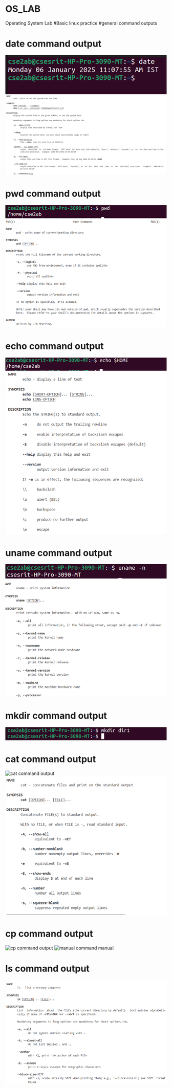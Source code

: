 # OS_LAB
Operating System Lab
#Basic linux practice
#general command outputs
# date command output
![date command output](date.png)
![manual command manual](dateman.png)
# pwd command output
![pwd command output](path.png)
![manual command manual](pwdman.png)
# echo command output
![echo command output](echohome.png)
![manual command manual](echoman.png)
# uname command output
![uname command output](uname-n.png)
![manual command manual](unamemanual.png)
# mkdir command output
![mkdir command output](makedir.png)
# cat command output
![cat command output](cat.png)
![manual command manual](catman.png)
# cp command output
![cp command output](cp.png)
![manual command manual](cpman.png)
# ls command output
![manual command manual](lsman.png)
